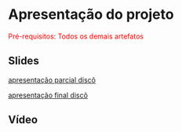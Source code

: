 # Apresentação do projeto

<span style="color:red">Pré-requisitos: Todos os demais artefatos</span>


## Slides
[apresentação parcial discô](./ApresentacaoDisco1.pdf)

[apresentação final discô](./aprsentacaoDiscofinal.pdf)




## Vídeo




